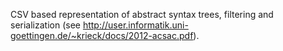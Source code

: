 CSV based representation of abstract syntax trees, filtering and
serialization (see
http://user.informatik.uni-goettingen.de/~krieck/docs/2012-acsac.pdf).
